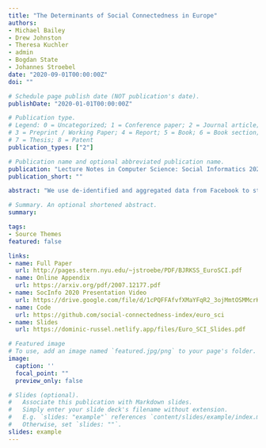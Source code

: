 ```yaml
---
title: "The Determinants of Social Connectedness in Europe"
authors:
- Michael Bailey
- Drew Johnston
- Theresa Kuchler
- admin
- Bogdan State
- Johannes Stroebel
date: "2020-09-01T00:00:00Z"
doi: ""

# Schedule page publish date (NOT publication's date).
publishDate: "2020-01-01T00:00:00Z"

# Publication type.
# Legend: 0 = Uncategorized; 1 = Conference paper; 2 = Journal article;
# 3 = Preprint / Working Paper; 4 = Report; 5 = Book; 6 = Book section;
# 7 = Thesis; 8 = Patent
publication_types: ["2"]

# Publication name and optional abbreviated publication name.
publication: "Lecture Notes in Computer Science: Social Informatics 2020"
publication_short: ""

abstract: "We use de-identified and aggregated data from Facebook to study the structure of social networks across European regions. Social connectedness declines strongly in geographic distance and at country borders. Historical borders and unions — such as the Austro-Hungarian Empire, Czechoslovakia, and East/West Germany — shape present-day social connectedness over and above today’s political boundaries and other controls. All else equal, social connectedness is stronger between regions with residents of similar ages and education levels, as well as between regions that share a language and religion. In contrast, region-pairs with dissimilar incomes tend to be more connected, likely due to increased migration from poorer to richer regions."

# Summary. An optional shortened abstract.
summary:

tags:
- Source Themes
featured: false

links:
- name: Full Paper
  url: http://pages.stern.nyu.edu/~jstroebe/PDF/BJRKSS_EuroSCI.pdf
- name: Online Appendix
  url: https://arxiv.org/pdf/2007.12177.pdf
- name: SocInfo 2020 Presentation Video
  url: https://drive.google.com/file/d/1cPQFFAfvfXMaYFqR2_3ojMmtOSMMcrKI/view?usp=sharing
- name: Code
  url: https://github.com/social-connectedness-index/euro_sci
- name: Slides
  url: https://dominic-russel.netlify.app/files/Euro_SCI_Slides.pdf

# Featured image
# To use, add an image named `featured.jpg/png` to your page's folder.
image:
  caption: ''
  focal_point: ""
  preview_only: false

# Slides (optional).
#   Associate this publication with Markdown slides.
#   Simply enter your slide deck's filename without extension.
#   E.g. `slides: "example"` references `content/slides/example/index.md`.
#   Otherwise, set `slides: ""`.
slides: example
---
```

